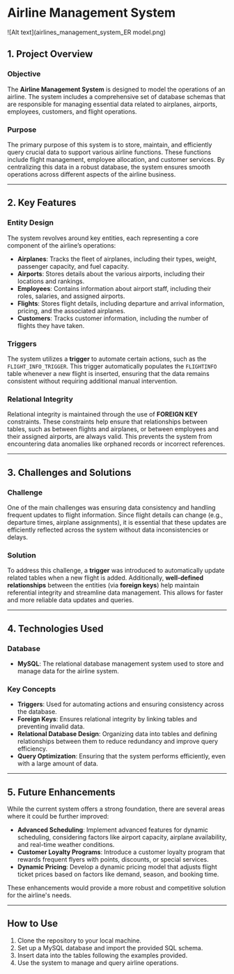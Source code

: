 # Airline Management System

![Alt text](airlines_management_system_ER model.png)


## 1. Project Overview

### Objective
The **Airline Management System** is designed to model the operations of an airline. The system includes a comprehensive set of database schemas that are responsible for managing essential data related to airplanes, airports, employees, customers, and flight operations. 

### Purpose
The primary purpose of this system is to store, maintain, and efficiently query crucial data to support various airline functions. These functions include flight management, employee allocation, and customer services. By centralizing this data in a robust database, the system ensures smooth operations across different aspects of the airline business.

---

## 2. Key Features

### Entity Design
The system revolves around key entities, each representing a core component of the airline’s operations:

- **Airplanes**: Tracks the fleet of airplanes, including their types, weight, passenger capacity, and fuel capacity.
- **Airports**: Stores details about the various airports, including their locations and rankings.
- **Employees**: Contains information about airport staff, including their roles, salaries, and assigned airports.
- **Flights**: Stores flight details, including departure and arrival information, pricing, and the associated airplanes.
- **Customers**: Tracks customer information, including the number of flights they have taken.

### Triggers
The system utilizes a **trigger** to automate certain actions, such as the `FLIGHT_INFO_TRIGGER`. This trigger automatically populates the `FLIGHTINFO` table whenever a new flight is inserted, ensuring that the data remains consistent without requiring additional manual intervention.

### Relational Integrity
Relational integrity is maintained through the use of **FOREIGN KEY** constraints. These constraints help ensure that relationships between tables, such as between flights and airplanes, or between employees and their assigned airports, are always valid. This prevents the system from encountering data anomalies like orphaned records or incorrect references.

---

## 3. Challenges and Solutions

### Challenge
One of the main challenges was ensuring data consistency and handling frequent updates to flight information. Since flight details can change (e.g., departure times, airplane assignments), it is essential that these updates are efficiently reflected across the system without data inconsistencies or delays.

### Solution
To address this challenge, a **trigger** was introduced to automatically update related tables when a new flight is added. Additionally, **well-defined relationships** between the entities (via **foreign keys**) help maintain referential integrity and streamline data management. This allows for faster and more reliable data updates and queries.

---

## 4. Technologies Used

### Database
- **MySQL**: The relational database management system used to store and manage data for the airline system.

### Key Concepts
- **Triggers**: Used for automating actions and ensuring consistency across the database.
- **Foreign Keys**: Ensures relational integrity by linking tables and preventing invalid data.
- **Relational Database Design**: Organizing data into tables and defining relationships between them to reduce redundancy and improve query efficiency.
- **Query Optimization**: Ensuring that the system performs efficiently, even with a large amount of data.

---

## 5. Future Enhancements

While the current system offers a strong foundation, there are several areas where it could be further improved:

- **Advanced Scheduling**: Implement advanced features for dynamic scheduling, considering factors like airport capacity, airplane availability, and real-time weather conditions.
- **Customer Loyalty Programs**: Introduce a customer loyalty program that rewards frequent flyers with points, discounts, or special services.
- **Dynamic Pricing**: Develop a dynamic pricing model that adjusts flight ticket prices based on factors like demand, season, and booking time.

These enhancements would provide a more robust and competitive solution for the airline's needs.

---

## How to Use
1. Clone the repository to your local machine.
2. Set up a MySQL database and import the provided SQL schema.
3. Insert data into the tables following the examples provided.
4. Use the system to manage and query airline operations.
